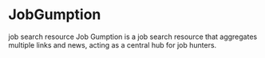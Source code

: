 # JobGumption
job search resource
Job Gumption is a job search resource that aggregates multiple links and news, acting as a central hub for job hunters.
